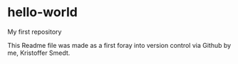# hello-world
My first repository

This Readme file was made as a first foray into version control via Github by me, Kristoffer Smedt.

